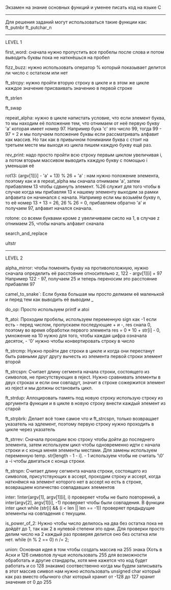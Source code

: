 
Экзамен на знание основных функций и уменее писать код на языке C
______________________________________________________________________________________________________
Для решения заданий могут использоваться такие функции как:
ft_putnbr
ft_putchar_n
______________________________________________________________________________________________________

LEVEL 1

first_word:
сначала нужно пропустить все пробелы после слова и потом выводить буквы пока не наткнёшься на пробел

fizz_buzz:
нужно использовать оператор % который показывает делится ли число с остатком или нет

ft_strcpy:
нужно пройти вторую строку в цикле и в этом же цикле каждое значение присваивать значению в первой строке

ft_strlen

ft_swap

repeat_alpha:
нужно в цикле напистать условие, что если элемент буква, то мы находим её положение тем, что отнимаем от неё первую букву 'a' которая имеет номер 97. Например бука 'c' это число 99, тогда 99 - 97 = 2 и мы получаем положение буквы если рассматривать алфавит как массив. Но так как в привычном понимании буква с стоит на третьем месте мы выходя из цикла пишем каждую букву ещё раз.

rev_print:
надо просто пройти всю строку первым циклом увеличивая i, а потом вторым массивом выводить каждую букву с помощью i уменьшая её

rot13:
(argv[1][i] - 'a' + 13) % 26 + 'a' : нам нужно положение элемента, поэтому как и в repeat_alpha мы сначала отнимаем 'a', затем прибавляем 13 чтобы сдвинуть элемент. %26 служит для того чтобы в случае когда мы прибавляя 13 к нашему элементу выходим за рамки алфавита он начинался с начала. Например если мы возьмём букву n, то её номер 13 + 13 = 26, 26 % 26 = 0, прибавляем обратно 'a' и получаем 97, алфавит начался сначала.

rotone:
со всеми буквами кроме z увеличиваем сисло на 1, в случае z отнимаем 25, чтобы начать алфавит сначала

search_and_replace

ultstr

------------------------------------------------------------------------------------------------------
LEVEL 2

alpha_mirror:
чтобы поменять букву на противоположную, нужно сначала определить её расстояние относительно z,
122 - argv[1][i] + 97
Например 122 - 97, получаем 25 и теперь переносим это расстояние прибавляя 97

camel_to_snake`:
Если буква большая мы просто делмаем её маленькой и перед тем как выводить её выводим _

do_op:
Просто используем printf и atoi

ft_atoi:
Проходим пробелы, используем переменную sign как -1 если есть - перед числом, пропускаем последующие + и -, res снала 0, поэтому во время обработки первого элемента res = 0 * 10 + str[i] - 0, умножение на 10 нужно для того, чтобы каждая цифра означала десяток, - '0' нужно чтобы конвертировать строку в число

ft_strcmp:
Нужно пройти две строки в цикле и когда они перестанут быть равными друг другу вычесть из элемента первой строки элемент второй

ft_strcspn:
Считает длину сегмента начала строки, состоящего из символов, не присутствующих в reject.
Нужно сравнивать элементы в двух строках и если они совпадут, значит в строке сожержится элемент из reject и мы должны остановить цикл.

ft_strdup:
Аллоцировать память под новую строку использую строку из аргумента функции и в цикле в новую строку внести каждый элемент из старой

ft_strpbrk: 
Делает всё тоже самое что и ft_strcspn, только возвращает указатель на эдлемент, поэтому первую строку нужно проходить в цикле через указатель

ft_strrev:
Сначала проходим всю строку чтобы дойти до последнего элемента, затем используем цикл чтобы одновременно идти с начала строки и с конца меняя элементы местами. Для замены используем переменную temp. str[length - 1 - i]. - 1 используем чтобы не считать '\0' а -i чтобы двигаться с конца строки.

ft_strspn:
Считает длину сегмента начала строки, состоящего из символов, присутствующих в accept, проходим строку и accept, когда наткнёмся на элемент которого нет в accept но есть в строке, возвращаем количество совпадавших элементов

inter:
!inter(argv[1], argv[1][i], i) проверяет чтобы не было повторений, а inter(argv[2], argv[1][i], -1) проверяет чтобы были совпадения. В функции inter цикл while (str[i] && (i < len || len == -1)) проверяет предыдущие элементы на совпадения с текущим.

is_power_of_2:
Нужно чтобы число делилось на два без остатка пока не дойдёт до 1, так как 2 в нулевой степени это одни. Для проверки просто делим число на 2 каждый раз проверяя делится оно без остатка или нет. 
while (n % 2 == 0)
		n /= 2;

union:
Основная идея в том чтобы создать массив на 255 знака (Хоть в Аски и 126 символов лучше использовать 255 для возможности обработать и другие стандарты, хотя мне кажется что код будет работать и со 128 знаками) соотвественно когда мы будем записывать в этот массив символ нам нужно использовать unsigned char который как раз вместо обычного char который хранит от -128 до 127 хранит значения от 0 до 255





